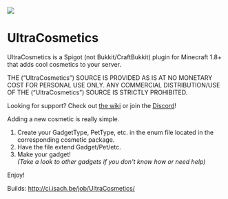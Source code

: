 ![](https://travis-ci.org/iSach/UltraCosmetics.svg?branch=master)

# UltraCosmetics
UltraCosmetics is a Spigot (not Bukkit/CraftBukkit) plugin for Minecraft 1.8+ that adds cool cosmetics to your server.  

THE (“UltraCosmetics”) SOURCE IS PROVIDED AS IS AT NO MONETARY COST FOR PERSONAL USE ONLY. ANY COMMERCIAL DISTRIBUTION/USE OF THE (“UltraCosmetics”) SOURCE IS STRICTLY PROHIBITED.

Looking for support? Check out [the wiki](https://github.com/iSach/UltraCosmetics/wiki) or join the [Discord](https://discord.gg/0125SVBfnBFwl7XOP)!

Adding a new cosmetic is really simple.  
1. Create your GadgetType, PetType, etc. in the enum file located in the corresponding cosmetic package.  
2. Have the file extend Gadget/Pet/etc.  
3. Make your gadget!  
*(Take a look to other gadgets if you don't know how or need help)*

Enjoy!

Builds: http://ci.isach.be/job/UltraCosmetics/
